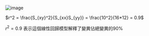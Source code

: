 ![image](https://github.com/user-attachments/assets/1c5a074c-14ce-470f-8cbc-0290e4b88501)


$r^2 = \frac{S_{xy}^2}{S_{xx}S_{yy}} = \frac{10^2}{16*12} = 0.9$

$r^2 =0.9$ 表示這個線性回歸模型解釋了變異佔總變異的90%

